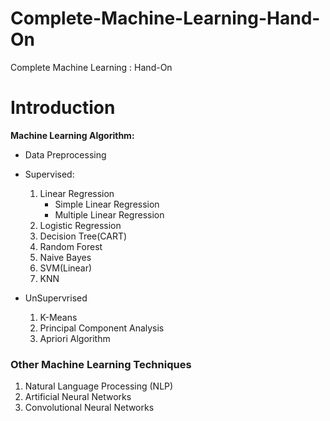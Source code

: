 # Complete-Machine-Learning-Hand-On
Complete Machine Learning : Hand-On
# Introduction

**Machine Learning Algorithm:**
* Data Preprocessing

* Supervised:
    1. Linear Regression
        * Simple Linear Regression
        * Multiple Linear Regression
    2. Logistic Regression
    3. Decision Tree(CART)
    4. Random Forest
    4. Naive Bayes
    5. SVM(Linear)
    6. KNN


* UnSupervrised
   1. K-Means
   2. Principal Component Analysis
   3. Apriori Algorithm

### Other Machine Learning Techniques
   1. Natural Language Processing (NLP)
   2. Artificial Neural Networks
   3. Convolutional Neural Networks
